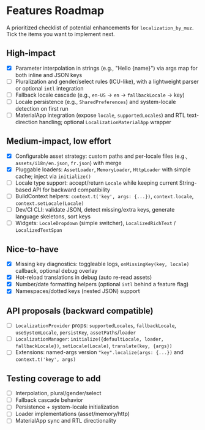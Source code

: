 # Features Roadmap

A prioritized checklist of potential enhancements for `localization_by_muz`. Tick the items you want to implement next.

## High-impact
- [x] Parameter interpolation in strings (e.g., "Hello {name}") via args map for both inline and JSON keys
- [ ] Pluralization and gender/select rules (ICU-like), with a lightweight parser or optional `intl` integration
- [ ] Fallback locale cascade (e.g., `en-US` -> `en` -> `fallbackLocale` -> key)
- [ ] Locale persistence (e.g., `SharedPreferences`) and system-locale detection on first run
- [ ] MaterialApp integration (expose `locale`, `supportedLocales`) and RTL text-direction handling; optional `LocalizationMaterialApp` wrapper

## Medium-impact, low effort
- [x] Configurable asset strategy: custom paths and per-locale files (e.g., `assets/i18n/en.json`, `fr.json`) with merge
- [x] Pluggable loaders: `AssetLoader`, `MemoryLoader`, `HttpLoader` with simple cache; inject via `initialize()`
- [ ] Locale type support: accept/return `Locale` while keeping current String-based API for backward compatibility
- [ ] BuildContext helpers: `context.t('key', args: {...})`, `context.locale`, `context.setLocale(Locale)`
- [ ] Dev/CI CLI: validate JSON, detect missing/extra keys, generate language skeletons, sort keys
- [ ] Widgets: `LocaleDropdown` (simple switcher), `LocalizedRichText` / `LocalizedTextSpan`

## Nice-to-have
- [x] Missing key diagnostics: toggleable logs, `onMissingKey(key, locale)` callback, optional debug overlay
- [x] Hot-reload translations in debug (auto re-read assets)
- [x] Number/date formatting helpers (optional `intl` behind a feature flag)
- [x] Namespaces/dotted keys (nested JSON) support

## API proposals (backward compatible)
- [ ] `LocalizationProvider` props: `supportedLocales`, `fallbackLocale`, `useSystemLocale`, `persistKey`, `assetPaths`/`loader`
- [ ] `LocalizationManager`: `initialize({defaultLocale, loader, fallbackLocale})`, `setLocale(Locale)`, `translate(key, {args})`
- [ ] Extensions: named-args version `"key".localize(args: {...})` and `context.t('key', args)`

## Testing coverage to add
- [ ] Interpolation, plural/gender/select
- [ ] Fallback cascade behavior
- [ ] Persistence + system-locale initialization
- [ ] Loader implementations (asset/memory/http)
- [ ] MaterialApp sync and RTL directionality
